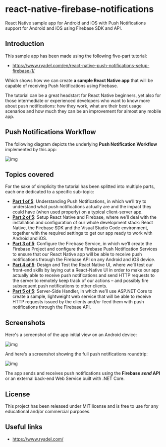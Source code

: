 # react-native-firebase-notifications
React Native sample app for Android and iOS with Push Notifications support for Android and iOS using Firebase SDK and API.

## Introduction

This sample app has been made using the following five-part tutorial:

* https://www.ryadel.com/en/react-native-push-notifications-setup-firebase-1/

Which shows how we can create **a sample React Native app** that will be capable of receiving Push Notifications using Firebase. 

The tutorial can be a great headstart for React Native beginners, yet also for those intermediate or experienced developers who want to know more about push notifications: how they work, what are their best usage scenarios and how much they can be an improvement for almost any mobile app.

## Push Notifications Workflow

The following diagram depicts the underlying **Push Notification Workflow** implemented by this app:

![img](https://www.ryadel.com/wp-content/uploads/2019/07/Push-Notifications-Workflow.png)

## Topics covered

For the sake of simplicity the tutorial has been splitted into multiple parts, each one dedicated to a specific sub-topic:

* **[Part 1 of 5](https://www.ryadel.com/en/react-native-push-notifications-setup-firebase-1/)**: Understanding Push Notifications, in which we’ll try to understand what push notifications actually are and the impact they could have (when used properly) on a typical client-server app.
* **[Part 2 of 5](https://www.ryadel.com/en/react-native-push-notifications-setup-firebase-2/)**: Setup React Native and Firebase, where we’ll deal with the installation and configuration of our whole development stack: React Native, the Firebase SDK and the Visual Studio Code environment, together with the required settings to get our app ready to work with Android and iOS.
* **[Part 3 of 5](https://www.ryadel.com/en/react-native-push-notifications-setup-firebase-3/)**: Configure the Firebase Service, in which we’ll create the Firebase Project and configure the Firebase Push Notification Services to ensure that our React Native app will be able to receive push notifications through the Firebase API on any Android and iOS device.
* **[Part 4 of 5](https://www.ryadel.com/en/react-native-push-notifications-setup-firebase-4/)**: Design and Test the React Native UI, where we’ll test our front-end skills by laying out a React-Native UI in order to make our app actually able to receive push notifications and send HTTP requests to the server to remotely keep track of our actions – and possibly fire subsequent push notifications to other clients.
* **[Part 5 of 5](https://www.ryadel.com/en/react-native-push-notifications-setup-firebase-5/)**: Server-Side Handler, in which we’ll use ASP.NET Core to create a sample, lightweight web service that will be able to receive HTTP requests issued by the clients and/or feed them with push notifications through the Firebase API.

## Screenshots

Here's a screenshot of the app initial view on an Android device:

![img](https://www.ryadel.com/wp-content/uploads/2019/12/react-native-firebase-notifications-android-app-screenshot-1.jpg)

And here's a screenshot showing the full push notifications roundtrip:

![img](https://www.ryadel.com/wp-content/uploads/2019/12/react-native-firebase-notifications-android-app-screenshot-1.jpg)

The app sends and receives push notifications using the **Firebase *send* API** or an external back-end Web Service built with .NET Core.

## License

This project has been released under MIT license and is free to use for any educational and/or commercial purposes.

## Useful links

* https://www.ryadel.com/ 
